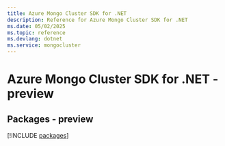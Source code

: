 ```yaml
---
title: Azure Mongo Cluster SDK for .NET
description: Reference for Azure Mongo Cluster SDK for .NET
ms.date: 05/02/2025
ms.topic: reference
ms.devlang: dotnet
ms.service: mongocluster
---
```

# Azure Mongo Cluster SDK for .NET - preview
## Packages - preview
[!INCLUDE [packages](mongo-cluster-index.md)]